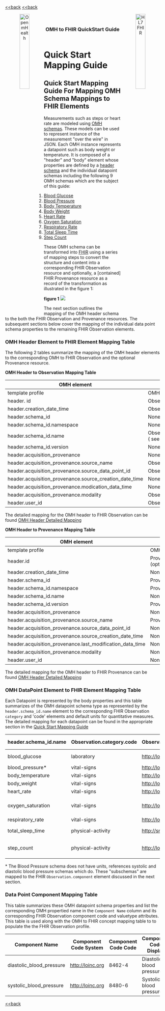 [<<back](../README.md)
[<<back](../README.md)

<!---
tags: omh2fhir
title: wide-template
--->

<!-- icons -->
<header>
<a href="https://www.openmhealth.org/">
<img style="float: left" width="25%" height="25%" src="https://www.openmhealth.org/wp-content/themes/openmhealth2015/dist/images/logo@2x.png" alt="Open mHealth">
</a>


<a href="http://hl7.org/fhir">
<img style="float: right" width="25%" height="25%" src="http://build.fhir.org/assets/images/fhir-logo-www.png" alt="HL7 FHIR">
</a>

<br />

<h3 class="logoHeader" style="text-align: center">OMH to FHIR QuickStart Guide</h3>
</header>


<!-- wide style: to accomodate tables -->



# Quick Start Mapping Guide


## Quick Start Mapping Guide For Mapping OMH Schema Mappings to FHIR Elements

Measurements such as steps or heart rate are modeled using [OMH schemas](https://www.openmhealth.org/documentation/#/schema-docs/schema-library).  These models can be used to represent instance of the measurement "over the wire" in JSON.  Each OMH instance represents a datapoint such as body weight or temperature.  It is composed of a "header" and "body" element whose properties are defined by a [header schema](http://www.openmhealth.org/documentation/#/schema-docs/schema-library/schemas/omh_header) and the individual datapoint schemas including the following 9 OMH schemas which are the subject of this guide:

1. [Blood Glucose](https://www.openmhealth.org/documentation/#/schema-docs/schema-library/schemas/omh_blood-glucose)
1. [Blood Pressure](https://www.openmhealth.org/documentation/#/schema-docs/schema-library/schemas/omh_blood-pressure)
1. [Body Temperature](https://www.openmhealth.org/documentation/#/schema-docs/schema-library/schemas/omh_body-temperature)
1. [Body Weight](https://www.openmhealth.org/documentation/#/schema-docs/schema-library/schemas/omh_body-weight)
1. [Heart Rate](https://www.openmhealth.org/documentation/#/schema-docs/schema-library/schemas/omh_heart-rate)
1. [Oxygen Saturation](https://www.openmhealth.org/documentation/#/schema-docs/schema-library/schemas/omh_oxygen-saturation)
1. [Respiratory Rate](https://www.openmhealth.org/documentation/#/schema-docs/schema-library/schemas/omh_respiratory-rate)
1. [Total Sleep Time](https://www.openmhealth.org/documentation/#/schema-docs/schema-library/schemas/omh_total-sleep-time)
1. [Step Count](https://www.openmhealth.org/documentation/#/schema-docs/schema-library/schemas/omh_step-count)

These OMH schema can be transformed into [FHIR](http://hl7.org/fhir/) using a series of mapping steps to convert the structure and content into a corresponding FHIR Observation resource and optionally, a [contained] FHIR Provenance resource as a record of the transformation as illustrated in the figure 1:

**figure 1**
![](https://i.imgur.com/dMywg9h.png)



The next section outlines the mapping of the OMH header schema to the both the FHIR Observation and Provenance resources. The subsequent sections below cover the mapping of the individual data point schema properties to the remaining FHIR Observation elements.

### OMH Header Element to FHIR Element Mapping Table

The following 2 tables summarize the mapping of the OMH header elements to the corresponding OMH to FHIR Observation and the optional Provenance resource.

**OMH Header to Observation Mapping Table**


| OMH element                                             | FHIR element                                                                |
| ------------------------------------------------------- | --------------------------------------------------------------------------- |
| template profile                                        | OMH to FHIR Observation Profile                                             |
| header. id                                              | Observation.identifier                                                      |
| header.creation_date_time                               | Observation.issued                                                          |
| header.schema_id                                        | None                                                                        |
| header.schema_id.namespace                              | None                                                                        |
| header.schema_id.name                                   | Observation.category,Observation.code ( see datapoint mapping table below ) |
| header.schema_id.version                                | None                                                                        |
| header.acquisition_provenance                           | None                                                                        |
| header.acquisition_provenance.source_name               | Observation.device                                                          |
| header.acquisition_provenance.source_data_point_id      | Observation.identifier                                                      |
| header.acquisition_provenance.source_creation_date_time | None                                                                        |
| header.acquisition_provenance.modication_data_time      | None                                                                        |
| header.acquisition_provenance.modality                  | Observation.device.extension                                                |
| header.user_id                                          | Observation.subject                                                         |
<!--{: .grid}-->

The detailed mapping for the OMH header to FHIR Observation can be found [OMH Header Detailed Mapping](/KNSo9U0eTWaqLJRDqbKbWg)

**OMH Header to Provenance Mapping Table**

|OMH element|FHIR element|
|---|---|
|template profile|OMH to FHIR Provenance Profile|
|header.id|Provenance.entity.what.identifier.value (optional)|
|header.creation_date_time|None|
|header.schema_id|Provenance.agent.who.identifier|
|header.schema_id.namespace|Provenance.agent.who.identifier|
|header.schema_id.name|None|
|header.schema_id.version|Provenance.agent.who.identifier|
|header.acquisition_provenance|None|
|header.acquisition_provenance.source_name|Provenance.entity.agent.who.display|
|header.acquisition_provenance.source_data_point_id|None|
|header.acquisition_provenance.source_creation_date_time|None|
|header.acquisition_provenance.last_modification_data_time|None|
|header.acquisition_provenance.modality|None|
|header.user_id|None|
<!--{: .grid}-->

The detailed mapping for the OMH header to FHIR Provenance can be found [OMH Header Detailed Mapping](/KNSo9U0eTWaqLJRDqbKbWg)

### OMH DataPoint Element to FHIR Element Mapping Table

Each Datapoint is represented by the body properties and this table summarizes of the OMH datapoint schema type as represented by the `header.schema_id.name` element to the corresponding FHIR Observation `category` and 'code' elements and default units for quantitative measures. The detailed mapping for each datapoint can be found in the appropriate section in the [Quick Start Mapping Guide](/CncEQ4ewSYOKPPy1GxXpCQ)

header.schema_id.name|Observation.category.code|Observation.code.system|Observation.code.code|Observation.code.display|observation_value_quantity_unit(s) (list)|
--|--|--|--|--|--|
blood_glucose|laboratory|http://loinc.org|2339-0|Glucose Mass/volume in Blood|['mg/dL', 'mmol/L']|
blood_pressure*|vital-signs|http://loinc.org|85354-9|NA*|
body_temperature|vital-signs|http://loinc.org|8310-5|Body temperature|['K','F','C']|
body_weight|vital-signs|http://loinc.org|29463-7|Body weight|['kg', 'g', 'lb']|
heart_rate|vital-signs|http://loinc.org|8867-4|Heart rate|['beats/min']|
oxygen_saturation|vital-signs|http://loinc.org|59408-5|Oxygen saturation in Arterial blood by Pulse oximetry|['%']|
respiratory_rate|vital-signs|http://loinc.org|9279-1|Respiratory Rate|['breaths/min']|
total_sleep_time|physical-activity|http://snomed.info/id|248263006|Duration of sleep (observable entity)|['sec', 'min', 'h']|
step_count|physical-activity|http://loinc.org|55423-8|Number of steps in unspecified time Pedometer|['steps']|

\* The Blood Pressure schema does not have units,  references systolic and diastolic blood pressure schemas which do.  These "subschemas" are mapped to the FHIR `Observation.component` element discussed in the next section. 

### Data Point Component Mapping Table

  This table summarizes these OMH datapoint schema properties and list the corresponding OMH propertied name in the  `Component Name` column and its corresponding FHIR Observation component code and valuetype attributes.  This table is used along with the OMH to FHIR concept mapping table to to populate the the FHIR Observation profile.

|Component Name|Component Code System|Component Code Code|Component Code Display|Component Value Type|
|--|--|--|--|--|
|diastolic_blood_pressure|http://loinc.org|8462-4|Diastolic blood pressure|valueQuantity|
|systolic_blood_pressure|http://loinc.org|8480-6|Systolic blood pressure|valueQuantity|


[<<back](../README.md)